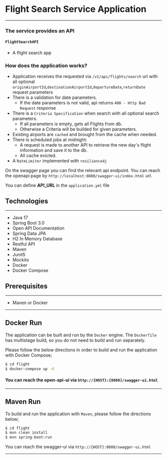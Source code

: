 # Flight Search Service Application

---


### The service provides an API
#### `FlightSearchAPI`
* A flight search app


### How does the application works?
* Application receives the requested via `/v1/api/flights/search` url with all optional `originAirportId`,`destinationAirportId`,`departureDate`,`returnDate` request parameters
* There is a validation for date parameters.
  * If the date parameters is not valid, api returns `400 - Http Bad Request` response
* There is a `Criteria Specification` when search with all optional search parameters.
  * If all parameters is empty, gets all Flights from db.
  * Otherwise a Criteria will be builded for given parameters.
* Existing airports are `cached` and brought from the cache when needed.
* There is scheduled jobs at midnight:
  * A request is made to another API to retrieve the new day's flight information and save it to the db.
  * All cache evicted.
* A `RateLimiter` implemented with `resilience4j`
  
On the swagger page you can find the relevant api endpoint. 
You can reach the openapi page by `http://localhost:8080/swagger-ui/index.html` url.

You can define <b>API_URL </b> in the `application.yml` file

## Technologies

---
- Java 17
- Spring Boot 3.0
- Open API Documentation
- Spring Data JPA
- H2 In Memory Database
- Restful API
- Maven
- Junit5
- Mockito
- Docker
- Docker Compose

## Prerequisites

---
- Maven or Docker
---

## Docker Run
The application can be built and run by the `Docker` engine. The `Dockerfile` has multistage build, so you do not need to build and run separately.

Please follow the below directions in order to build and run the application with Docker Compose;

```sh
$ cd flight
$ docker-compose up -d
```


#### You can reach the open-api-ui via  `http://{HOST}:{8080}/swagger-ui.html`

---
## Maven Run
To build and run the application with `Maven`, please follow the directions below;

```sh
$ cd flight
$ mvn clean install
$ mvn spring-boot:run
```
You can reach the swagger-ui via  `http://{HOST}:8080/swagger-ui.html`

---
